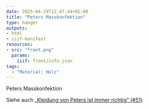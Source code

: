 ```yaml
---
date: 2025-04-29T12:47:44+02:00
title: "Peters Masskonfektion"
type: hanger
outputs:
- html
- iiif-manifest
resources:
- src: "front.png"
  params:
    iiif: front/info.json
tags:
  - "Material: Holz"
---
```

Peters Masskonfektion


<div class="notes">
  Siehe auch <a href="/post/51">„Kleidung von Peters ist immer richtig“ (#51)</a>
</div>
